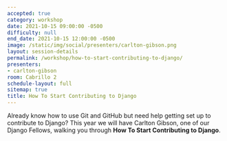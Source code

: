 ```yaml
---
accepted: true
category: workshop
date: 2021-10-15 09:00:00 -0500
difficulty: null
end_date: 2021-10-15 12:00:00 -0500
image: /static/img/social/presenters/carlton-gibson.png
layout: session-details
permalink: /workshop/how-to-start-contributing-to-django/
presenters:
- carlton-gibson
room: Cabrillo 2
schedule-layout: full
sitemap: true
title: How To Start Contributing to Django
---
```


Already know how to use Git and GitHub but need help getting set up to contribute to Django? This year we will have Carlton Gibson, one of our Django Fellows, walking you through **How To Start Contributing to Django**.
